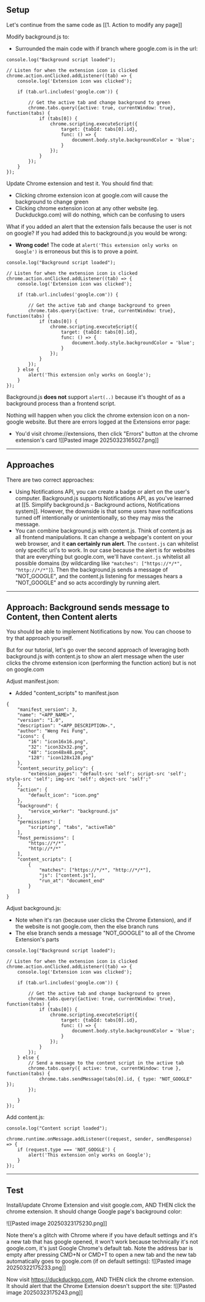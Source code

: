 ## Setup

Let's continue from the same code as [[1. Action to modify any page]]

Modify background.js to:
- Surrounded the main code with if branch where google.com is in the url:
```
console.log("Background script loaded");

// Listen for when the extension icon is clicked
chrome.action.onClicked.addListener((tab) => {
    console.log('Extension icon was clicked');

    if (tab.url.includes('google.com')) {
        
        // Get the active tab and change background to green
        chrome.tabs.query({active: true, currentWindow: true}, function(tabs) {
            if (tabs[0]) {
                chrome.scripting.executeScript({
                    target: {tabId: tabs[0].id},
                    func: () => {
                        document.body.style.backgroundColor = 'blue';
                    }
                });
            }
        });
    }
});
```

Update Chrome extension and test it. You should find that:
- Clicking chrome extension icon at google.com will cause the background to change green
- Clicking chrome extension icon at any other website (eg. Duckduckgo.com) will do nothing, which can be confusing to users

What if you added an alert that the extension fails because the user is not on google?
If you had added this to background.js you would be wrong:
- **Wrong code!** The code at `alert('This extension only works on Google')` is erroneous but this is to prove a point.
```
console.log("Background script loaded");

// Listen for when the extension icon is clicked
chrome.action.onClicked.addListener((tab) => {
    console.log('Extension icon was clicked');

    if (tab.url.includes('google.com')) {
        
        // Get the active tab and change background to green
        chrome.tabs.query({active: true, currentWindow: true}, function(tabs) {
            if (tabs[0]) {
                chrome.scripting.executeScript({
                    target: {tabId: tabs[0].id},
                    func: () => {
                        document.body.style.backgroundColor = 'blue';
                    }
                });
            }
        });
    } else {
        alert('This extension only works on Google');
    }
});
```

Background.js **does not** support `alert(..)` because it's thought of as a background process than a frontend script.

Nothing will happen when you click the chrome extension icon on a non-google website. But there are errors logged at the Extensions error page:
- You'd visit chrome://extensions, then click "Errors" button at the chrome extension's card
![[Pasted image 20250323165027.png]]

---

## Approaches

There are two correct approaches:
- Using Notifications API, you can create a badge or alert on the user's computer. Background.js supports Notifications API, as you've learned at [[5. Simplify background.js - Background actions, Notifications system]]. However, the downside is that some users have notifications turned off intentionally or unintentionally, so they may miss the message.
- You can combine background.js with content.js. Think of content.js as all frontend manipulations. It can change a webpage's content on your web browser, and it **can certainly run alert**. The `content.js` can whitelist only specific url's to work. In our case because the alert is for websites that are everything but google.com, we'll have `content.js` whitelist all possible domains (by wildcarding like `"matches": ["https://*/*", "http://*/*"]`). Then the background.js sends a message of "NOT_GOOGLE", and the content.js listening for messages hears a "NOT_GOOGLE" and so acts accordingly by running alert.

---

## Approach: Background sends message to Content, then Content alerts

You should be able to implement Notifications by now. You can choose to try that approach yourself.

But for our tutorial, let's go over the second approach of leveraging both background.js with content.js to show an alert message when the user clicks the chrome extension icon (performing the function action) but is not on google.com

Adjust manifest.json:
- Added "content_scripts" to manifest.json
```
{  
    "manifest_version": 3,  
    "name": "<APP_NAME>",  
    "version": "1.0",  
    "description": "<APP_DESCRIPTION>.",  
    "author": "Weng Fei Fung",
    "icons": {  
        "16": "icon16x16.png",  
        "32": "icon32x32.png",  
        "48": "icon48x48.png",  
        "128": "icon128x128.png"  
    },
    "content_security_policy": {  
        "extension_pages": "default-src 'self'; script-src 'self'; style-src 'self'; img-src 'self'; object-src 'self';"
    },
    "action": {  
        "default_icon": "icon.png"
    },
    "background": {
	    "service_worker": "background.js"
    },
    "permissions": [
        "scripting", "tabs", "activeTab"
    ],
    "host_permissions": [
        "https://*/*",
        "http://*/*"
    ],
    "content_scripts": [
        {
            "matches": ["https://*/*", "http://*/*"],
            "js": ["content.js"],
            "run_at": "document_end"
        }
    ]
}
```

Adjust background.js:
- Note when it's ran (because user clicks the Chrome Extension), and if the website is not google.com, then the else branch runs
- The else branch sends a message "NOT_GOOGLE" to all of the Chrome Extension's parts
```
console.log("Background script loaded");

// Listen for when the extension icon is clicked
chrome.action.onClicked.addListener((tab) => {
    console.log('Extension icon was clicked');

    if (tab.url.includes('google.com')) {
        
        // Get the active tab and change background to green
        chrome.tabs.query({active: true, currentWindow: true}, function(tabs) {
            if (tabs[0]) {
                chrome.scripting.executeScript({
                    target: {tabId: tabs[0].id},
                    func: () => {
                        document.body.style.backgroundColor = 'blue';
                    }
                });
            }
        });
    } else {
        // Send a message to the content script in the active tab
        chrome.tabs.query({ active: true, currentWindow: true }, function(tabs) {
            chrome.tabs.sendMessage(tabs[0].id, { type: "NOT_GOOGLE" });
        });
  
    }
});
```

Add content.js:
```
console.log("Content script loaded");

chrome.runtime.onMessage.addListener((request, sender, sendResponse) => {
    if (request.type === 'NOT_GOOGLE') {
        alert('This extension only works on Google');
    }
});
```

---

## Test

Install/update Chrome Extension and visit google.com, AND THEN click the chrome extension. It should change Google page's background color:

![[Pasted image 20250323175230.png]]

Note there's a glitch with Chrome where if you have default settings and it's a new tab that has google opened, it won't work because technically it's not google.com, it's just Google Chrome's default tab. Note the address bar is empty after pressing CMD+N or CMD+T to open a new tab and the new tab automatically goes to google.com (if on default settings):
![[Pasted image 20250322175233.png]]

Now visit https://duckduckgo.com, AND THEN click the chrome extension. It should alert that the Chrome Extension doesn't support the site:
![[Pasted image 20250323175243.png]]